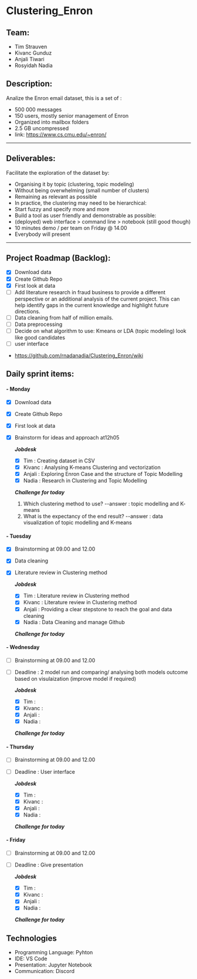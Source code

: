 # Clustering_Enron


## Team:
- Tim Strauven
- Kivanc Gunduz
- Anjali Tiwari
- Rosyidah Nadia

## Description:

Analize the Enron email dataset, this is a set of :
- 500 000 messages
- 150 users, mostly senior management of Enron
- Organized into mailbox folders
- 2.5 GB uncompressed
- link: https://www.cs.cmu.edu/~enron/
---
## Deliverables:

 Facilitate the exploration of the dataset by:
-  Organising it by topic (clustering, topic modeling)
- Without being overwhelming (small number of clusters)
- Remaining as relevant as possible
- In practice, the clustering may need to be hierarchical:
- Start fuzzy and specify more and more
- Build a tool as user friendly and demonstrable as possible:
- (deployed) web interface > command line > notebook (still good though)
- 10 minutes demo / per team on Friday @ 14.00
- Everybody will present
---

## Project Roadmap (Backlog):

- [X] Download data
- [X] Create Github Repo
- [X] First look at data
- [ ] Add literature research in fraud business to provide a different perspective or an additional analysis of the current project. This can help identify gaps in the current knowledge and highlight future directions. 
- [ ] Data cleaning from half of million emails. 
- [ ] Data preprocessing 
- [ ] Decide on what algorithm to use: Kmeans or LDA (topic modeling) look like good candidates
- [ ] user interface

 - https://github.com/rnadanadia/Clustering_Enron/wiki 
## Daily sprint items:

#### - Monday
- [X] Download data
- [X] Create Github Repo
- [X] First look at data
- [X] Brainstorm for ideas and approach at12h05

     ***Jobdesk***
     - [X] Tim : Creating dataset in CSV 
     - [X] Kivanc : Analysing K-means Clustering and vectorization
     - [X] Anjali : Exploring Enron Case and the structure of Topic Modelling 
     - [X] Nadia : Research in Clustering and Topic Modelling
   
     ***Challenge for today***
     1. Which clustering method to use? --answer : topic modelling and K- means 
     2. What is the expectancy of the end result? --answer :  data visualization of topic modelling and K-means 
   
#### - Tuesday
- [X] Brainstorming at 09.00 and 12.00
- [X] Data cleaning
- [X] Literature review in Clustering method


     ***Jobdesk***
     - [X] Tim : Literature review in Clustering method
     - [X] Kivanc : Literature review in Clustering method
     - [X] Anjali : Providing a clear stepstone to reach the goal and data cleaning
     - [X] Nadia : Data Cleaning and manage Github
   
     ***Challenge for today***
    
    
#### - Wednesday
- [ ] Brainstorming at 09.00 and 12.00
- [ ] Deadline : 2 model run  and comparing/ analysing both models outcome based on visulaization (improve model if required)

     ***Jobdesk***
     - [X] Tim : 
     - [X] Kivanc : 
     - [X] Anjali : 
     - [X] Nadia : 
   
     ***Challenge for today***

#### - Thursday
- [ ] Brainstorming at 09.00 and 12.00
- [ ] Deadline : User interface 

     ***Jobdesk***
     - [X] Tim : 
     - [X] Kivanc : 
     - [X] Anjali : 
     - [X] Nadia : 
   
     ***Challenge for today***
    
    
#### - Friday
- [ ] Brainstorming at 09.00 and 12.00
- [ ] Deadline : Give presentation 

     ***Jobdesk***
     - [X] Tim : 
     - [X] Kivanc : 
     - [X] Anjali : 
     - [X] Nadia : 
   
     ***Challenge for today***
    
    
## Technologies

- Programming Language: Pyhton
- IDE: VS Code
- Presentation: Jupyter Notebook
- Communication: Discord
